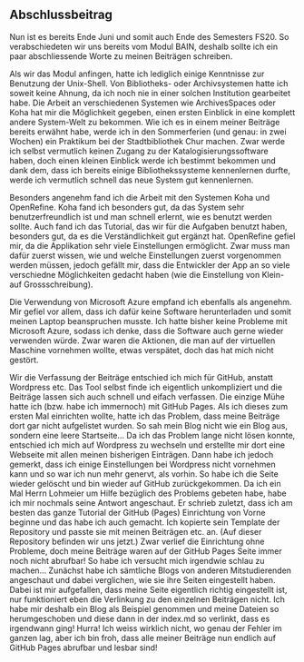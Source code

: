 Abschlussbeitrag 
---

Nun ist es bereits Ende Juni und somit auch Ende des Semesters FS20. So verabschiedeten wir uns bereits vom Modul BAIN, deshalb sollte ich ein paar abschliessende Worte zu meinen Beiträgen schreiben. 

Als wir das Modul anfingen, hatte ich lediglich einige Kenntnisse zur Benutzung der Unix-Shell. Von Bibliotheks- oder Archivsystemen hatte ich soweit keine Ahnung, da ich noch nie in einer solchen Institution gearbeitet habe. Die Arbeit an verschiedenen Systemen wie ArchivesSpaces oder Koha hat mir die Möglichkeit gegeben, einen ersten Einblick in eine komplett andere System-Welt zu bekommen. Wie ich es in einem meiner Beiträge bereits erwähnt habe, werde ich in den Sommerferien (und genau: in zwei Wochen) ein Praktikum bei der Stadtbibliothek Chur machen. Zwar werde ich selbst vermutlich keinen Zugang zu der Katalogisierungssoftware haben, doch einen kleinen Einblick werde ich bestimmt bekommen und dank dem, dass ich bereits einige Bibliothekssysteme kennenlernen durfte, werde ich vermutlich schnell das neue System gut kennenlernen. 

Besonders angenehm fand ich die Arbeit mit den Systemen Koha und OpenRefine. Koha fand ich besonders gut, da das System sehr benutzerfreundlich ist und man schnell erlernt, wie es benutzt werden sollte. Auch fand ich das Tutorial, das wir für die Aufgaben benutzt haben, besonders gut, da es die Verständlichkeit gut ergänzt hat. OpenRefine gefiel mir, da die Applikation sehr viele Einstellungen ermöglicht. Zwar muss man dafür zuerst wissen, wie und welche Einstellungen zuerst vorgenommen werden müssen, jedoch gefällt mir, dass die Entwickler der App an so viele verschiedne Möglichkeiten gedacht haben (wie die Einstellung von Klein- auf Grossschreibung). 

Die Verwendung von Microsoft Azure empfand ich ebenfalls als angenehm. Mir gefiel vor allem, dass ich dafür keine Software herunterladen und somit meinen Laptop beanspruchen musste. Ich hatte bisher keine Probleme mit Microsoft Azure, sodass ich denke, dass die Software auch gerne wieder verwenden würde. Zwar waren die Aktionen, die man auf der virtuellen Maschine vornehmen wollte, etwas verspätet, doch das hat mich nicht gestört. 

Wir die Verfassung der Beiträge entschied ich mich für GitHub, anstatt Wordpress etc. Das Tool selbst finde ich eigentlich unkompliziert und die Beiträge lassen sich auch schnell und eifach verfassen. Die einzige Mühe hatte ich (bzw. habe ich immernoch) mit GitHub Pages. Als ich dieses zum ersten Mal einrichten wollte, hatte ich das Problem, dass meine Beiträge dort gar nicht aufgelistet wurden. So sah mein Blog nicht wie ein Blog aus, sondern eine leere Startseite... Da ich das Problem lange nicht lösen konnte, entschied ich mich auf Wordpress zu wechseln und erstellte mir dort eine Webseite mit allen meinen bisherigen Einträgen. Dann habe ich jedoch gemerkt, dass ich einige Einstellungen bei Wordpress nicht vornehmen kann und so war ich nun mehr genervt, als vorhin. So habe ich die Seite wieder gelöscht und bin wieder auf GitHub zurückgekommen. Da ich ein Mal Herrn Lohmeier um Hilfe bezüglich des Problems gebeten habe, habe ich mir nochmals seine Antwort angeschaut. Er schrieb zuletzt, dass ich am besten das ganze Tutorial der GitHub (Pages) Einrichtung von Vorne beginne und das habe ich auch gemacht. Ich kopierte sein Template der Repository und passte sie mit meinen Beiträgen etc. an. (Auf dieser Repository befinden wir uns jetzt.) Zwar verlief die Einrichtung ohne Probleme, doch meine Beiträge waren auf der GitHub Pages Seite immer noch nicht abrufbar! So habe ich versucht mich irgendwie schlau zu machen... 
Zunächst habe ich sämtliche Blogs von anderen Mitstudierenden angeschaut und dabei verglichen, wie sie ihre Seiten eingestellt haben. Dabei ist mir aufgefallen, dass meine Seite eigentlich richtig eingestellt ist, nur funktioniert eben die Verlinkung zu den einzelnen Beiträgen nicht. Ich habe mir deshalb ein Blog als Beispiel genommen und meine Dateien so herumgeschoben und diese dann in der index.md so verlinkt, dass es irgendwann ging! Hurra! Ich weiss wirklich nicht, wo genau der Fehler im ganzen lag, aber ich bin froh, dass alle meiner Beiträge nun endlich auf GitHub Pages abrufbar und lesbar sind! 


